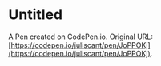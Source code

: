 # Untitled

A Pen created on CodePen.io. Original URL: [https://codepen.io/juliscant/pen/JoPPOKj](https://codepen.io/juliscant/pen/JoPPOKj).


